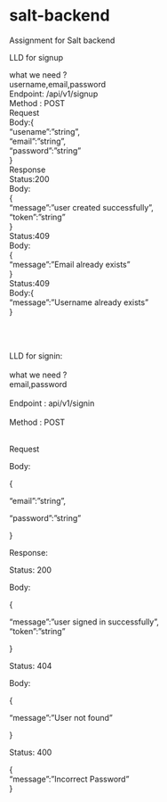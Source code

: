 # salt-backend
Assignment for Salt backend

LLD for signup

what we need ? <br/>
username,email,password<br/>
Endpoint: /api/v1/signup<br/>
Method : POST<br/>
Request <br/>
Body:{  <br/>
“usename”:”string”, <br/>
“email”:”string”, <br/>
“password”:”string” <br/>
} <br/>
Response  <br/>
Status:200 <br/>
Body: <br/>
{ <br/>
“message”:”user created successfully”, <br/>
“token”:”string” <br/>
} <br/>
Status:409 <br/>
Body: <br/>
{ <br/>
“message”:”Email already exists” <br/>
} <br/>
Status:409 <br/>
Body:{ <br/>
“message”:”Username already exists” <br/>
} <br/>


<br/><br/>

LLD for signin:
 <br/> <br/>
what we need ? <br/>
email,password <br/>
 <br/>
Endpoint : api/v1/signin <br/>
 <br/> 
Method : POST <br/> <br/>

Request <br/> 

Body: <br/>

{ <br/>

“email”:”string”, <br/>

“password”:”string” <br/>

} <br/>

Response: <br/>

Status: 200 <br/>

Body: <br/>

{ <br/>

“message”:”user signed in successfully”,
 <br/>
“token”:”string” <br/>

} <br/>

Status: 404 <br/>

Body: <br/>

{ <br/>

“message”:”User not found” <br/>

} <br/>

Status: 400 <br/>

{ <br/>
“message”:”Incorrect Password” <br/>
} <br/>

